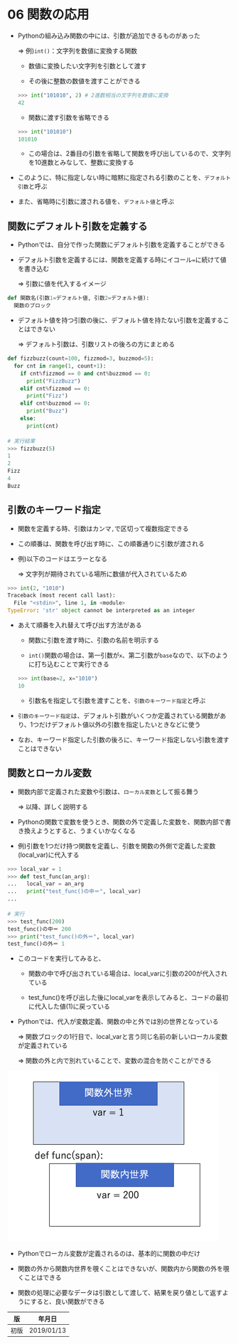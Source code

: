 06 関数の応用
============

* Pythonの組み込み関数の中には、引数が追加できるものがあった

  => 例)`int()`：文字列を数値に変換する関数

    * 数値に変換したい文字列を引数として渡す

    * その後に整数の数値を渡すことができる

    ```python
    >>> int("101010", 2) # 2進数相当の文字列を数値に変換
    42
    ```

    * 関数に渡す引数を省略できる

    ```python
    >>> int("101010")
    101010
    ```

    * この場合は、2番目の引数を省略して関数を呼び出しているので、文字列を10進数とみなして、整数に変換する

* このように、特に指定しない時に暗黙に指定される引数のことを、`デフォルト引数`と呼ぶ

* また、省略時に引数に渡される値を、`デフォルト値`と呼ぶ



## 関数にデフォルト引数を定義する

* Pythonでは、自分で作った関数にデフォルト引数を定義することができる

* デフォルト引数を定義するには、関数を定義する時にイコール`=`に続けて値を書き込む

  => 引数に値を代入するイメージ

```python
def 関数名(引数1=デフォルト値, 引数2=デフォルト値):
  関数のブロック
```

* デフォルト値を持つ引数の後に、デフォルト値を持たない引数を定義することはできない

  => デフォルト引数は、引数リストの後ろの方にまとめる

```python
def fizzbuzz(count=100, fizzmod=3, buzzmod=5):
  for cnt in range(1, count+1):
    if cnt%fizzmod == 0 and cnt%buzzmod == 0:
      print("FizzBuzz")
    elif cnt%fizzmod == 0:
      print("Fizz")
    elif cnt%buzzmod == 0:
      print("Buzz")
    else:
      print(cnt)

# 実行結果
>>> fizzbuzz(5)
1
2
Fizz
4
Buzz
```



## 引数のキーワード指定

* 関数を定義する時、引数はカンマ`,`で区切って複数指定できる

* この順番は、関数を呼び出す時に、この順番通りに引数が渡される

* 例)以下のコードはエラーとなる

  => 文字列が期待されている場所に数値が代入されているため

```python
>>> int(2, "1010")
Traceback (most recent call last):
  File "<stdin>", line 1, in <module>
TypeError: 'str' object cannot be interpreted as an integer
```

* あえて順番を入れ替えて呼び出す方法がある

  * 関数に引数を渡す時に、引数の名前を明示する

  * `int()`関数の場合は、第一引数が`x`、第二引数が`base`なので、以下のように打ち込むことで実行できる

  ```python
  >>> int(base=2, x="1010")
  10
  ```

  * 引数名を指定して引数を渡すことを、`引数のキーワード指定`と呼ぶ

* `引数のキーワード指定`は、デフォルト引数がいくつか定義されている関数があり、1つだけデフォルト値以外の引数を指定したいときなどに使う

* なお、キーワード指定した引数の後ろに、キーワード指定しない引数を渡すことはできない



## 関数とローカル変数

* 関数内部で定義された変数や引数は、`ローカル変数`として振る舞う

  => 以降、詳しく説明する

* Pythonの関数で変数を使うとき、関数の外で定義した変数を、関数内部で書き換えようとすると、うまくいかなくなる

* 例)引数を1つだけ持つ関数を定義し、引数を関数の外側で定義した変数(local_var)に代入する

```python
>>> local_var = 1
>>> def test_func(an_arg):
...   local_var = an_arg
...   print("test_func()の中＝", local_var)
...

# 実行
>>> test_func(200)
test_func()の中＝ 200
>>> print("test_func()の外＝", local_var)
test_func()の外＝ 1
```

* このコードを実行してみると、

  * 関数の中で呼び出されている場合は、local_varに引数の200が代入されている

  * test_func()を呼び出した後にlocal_varを表示してみると、コードの最初に代入した値(1)に戻っている

* Pythonでは、代入が変数定義、関数の中と外では別の世界となっている

  => 関数ブロックの1行目で、local_varと言う同じ名前の新しいローカル変数が定義されている

  => 関数の外と内で別れていることで、変数の混合を防ぐことができる

![関数の中と外の変数](./images/関数の中と外の変数.png)

* Pythonでローカル変数が定義されるのは、基本的に関数の中だけ

* 関数の外から関数内世界を覗くことはできないが、関数内から関数の外を覗くことはできる

* 関数の処理に必要なデータは引数として渡して、結果を戻り値として返すようにすると、良い関数ができる



| 版 |  年月日   |
|---|----------|
|初版|2019/01/13|
